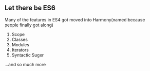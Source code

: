 ## Let there be ES6

Many of the features in ES4 got moved into Harmony(named because people finally got along)

1. Scope
2. Classes
3. Modules
4. Iterators
5. Syntactic Suger

...and so much more

